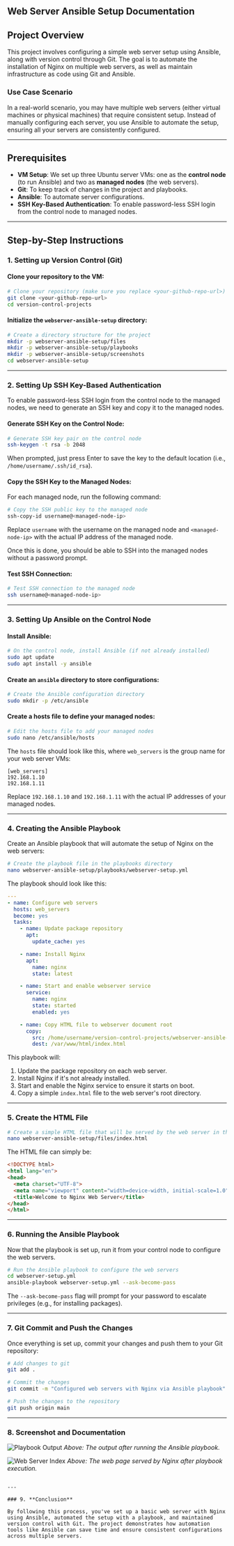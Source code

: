 ## **Web Server Ansible Setup Documentation**

## **Project Overview**
This project involves configuring a simple web server setup using Ansible, along with version control through Git. The goal is to automate the installation of Nginx on multiple web servers, as well as maintain infrastructure as code using Git and Ansible.

### **Use Case Scenario**
In a real-world scenario, you may have multiple web servers (either virtual machines or physical machines) that require consistent setup. Instead of manually configuring each server, you use Ansible to automate the setup, ensuring all your servers are consistently configured.

---

## **Prerequisites**
- **VM Setup**: We set up three Ubuntu server VMs: one as the **control node** (to run Ansible) and two as **managed nodes** (the web servers).
- **Git**: To keep track of changes in the project and playbooks.
- **Ansible**: To automate server configurations.
- **SSH Key-Based Authentication**: To enable password-less SSH login from the control node to managed nodes.

---

## **Step-by-Step Instructions**

### 1. **Setting up Version Control (Git)**

#### Clone your repository to the VM:

```bash
# Clone your repository (make sure you replace <your-github-repo-url>)
git clone <your-github-repo-url>
cd version-control-projects
```

#### Initialize the `webserver-ansible-setup` directory:

```bash
# Create a directory structure for the project
mkdir -p webserver-ansible-setup/files
mkdir -p webserver-ansible-setup/playbooks
mkdir -p webserver-ansible-setup/screenshots
cd webserver-ansible-setup
```

---

### 2. **Setting Up SSH Key-Based Authentication**

To enable password-less SSH login from the control node to the managed nodes, we need to generate an SSH key and copy it to the managed nodes.

#### Generate SSH Key on the Control Node:

```bash
# Generate SSH key pair on the control node
ssh-keygen -t rsa -b 2048
```

When prompted, just press Enter to save the key to the default location (i.e., `/home/username/.ssh/id_rsa`).

#### Copy the SSH Key to the Managed Nodes:

For each managed node, run the following command:

```bash
# Copy the SSH public key to the managed node
ssh-copy-id username@<managed-node-ip>
```

Replace `username` with the username on the managed node and `<managed-node-ip>` with the actual IP address of the managed node.

Once this is done, you should be able to SSH into the managed nodes without a password prompt.

#### Test SSH Connection:

```bash
# Test SSH connection to the managed node
ssh username@<managed-node-ip>
```

---

### 3. **Setting Up Ansible on the Control Node**

#### Install Ansible:

```bash
# On the control node, install Ansible (if not already installed)
sudo apt update
sudo apt install -y ansible
```

#### Create an `ansible` directory to store configurations:

```bash
# Create the Ansible configuration directory
sudo mkdir -p /etc/ansible
```

#### Create a hosts file to define your managed nodes:

```bash
# Edit the hosts file to add your managed nodes
sudo nano /etc/ansible/hosts
```

The `hosts` file should look like this, where `web_servers` is the group name for your web server VMs:

```
[web_servers]
192.168.1.10
192.168.1.11
```

Replace `192.168.1.10` and `192.168.1.11` with the actual IP addresses of your managed nodes.

---

### 4. **Creating the Ansible Playbook**

Create an Ansible playbook that will automate the setup of Nginx on the web servers:

```bash
# Create the playbook file in the playbooks directory
nano webserver-ansible-setup/playbooks/webserver-setup.yml
```

The playbook should look like this:

```yaml
---
- name: Configure web servers
  hosts: web_servers
  become: yes
  tasks:
    - name: Update package repository
      apt:
        update_cache: yes

    - name: Install Nginx
      apt:
        name: nginx
        state: latest

    - name: Start and enable webserver service
      service:
        name: nginx
        state: started
        enabled: yes

    - name: Copy HTML file to webserver document root
      copy:
        src: /home/username/version-control-projects/webserver-ansible-setup/files/index.html
        dest: /var/www/html/index.html
```

This playbook will:
1. Update the package repository on each web server.
2. Install Nginx if it's not already installed.
3. Start and enable the Nginx service to ensure it starts on boot.
4. Copy a simple `index.html` file to the web server's root directory.

---

### 5. **Create the HTML File**

```bash
# Create a simple HTML file that will be served by the web server in the files directory
nano webserver-ansible-setup/files/index.html
```

The HTML file can simply be:

```html
<!DOCTYPE html>
<html lang="en">
<head>
  <meta charset="UTF-8">
  <meta name="viewport" content="width=device-width, initial-scale=1.0">
  <title>Welcome to Nginx Web Server</title>
</head>
</html>
```

---

### 6. **Running the Ansible Playbook**

Now that the playbook is set up, run it from your control node to configure the web servers.

```bash
# Run the Ansible playbook to configure the web servers
cd webserver-setup.yml
ansible-playbook webserver-setup.yml --ask-become-pass
```

The `--ask-become-pass` flag will prompt for your password to escalate privileges (e.g., for installing packages).

---

### 7. **Git Commit and Push the Changes**

Once everything is set up, commit your changes and push them to your Git repository:

```bash
# Add changes to git
git add .

# Commit the changes
git commit -m "Configured web servers with Nginx via Ansible playbook"

# Push the changes to the repository
git push origin main
```

---

### 8. **Screenshot and Documentation**

![Playbook Output](webserver-ansible-setup/screenshots/playbook_output.png)
*Above: The output after running the Ansible playbook.*

![Web Server Index](webserver-ansible-setup/screenshots/webserver_index.png)
*Above: The web page served by Nginx after playbook execution.*
```

---

### 9. **Conclusion**

By following this process, you've set up a basic web server with Nginx using Ansible, automated the setup with a playbook, and maintained version control with Git. The project demonstrates how automation tools like Ansible can save time and ensure consistent configurations across multiple servers.

